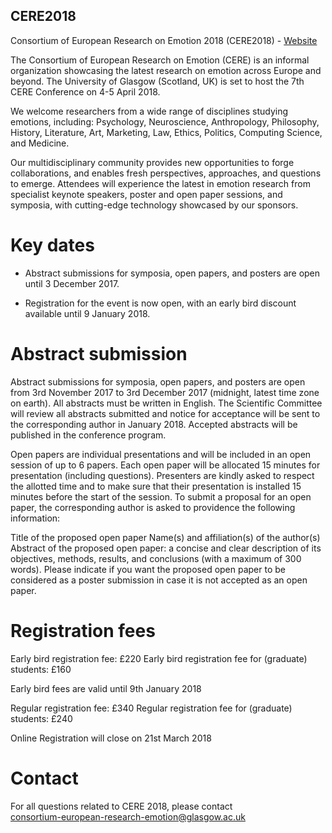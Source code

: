 CERE2018
---

Consortium of European Research on Emotion 2018 (CERE2018) - [Website](http://www.cere-emotionconferences.org/)


The Consortium of European Research on Emotion (CERE) is an informal organization
showcasing the latest research on emotion across Europe and beyond.
The University of Glasgow (Scotland, UK) is set to host the 7th CERE Conference
on 4-5 April 2018.

We welcome researchers from a wide range of disciplines studying emotions, including:
Psychology,
Neuroscience,
Anthropology,
Philosophy,
History,
Literature,
Art,
Marketing,
Law,
Ethics,
Politics,
Computing Science, and
Medicine.


Our multidisciplinary community provides new opportunities to forge collaborations,
and enables fresh perspectives, approaches, and questions to emerge.
Attendees will experience the latest in emotion research from specialist keynote
speakers, poster and open paper sessions, and symposia, with cutting-edge
technology showcased by our sponsors.

# Key dates
- Abstract submissions for symposia, open papers, and posters are open until 3 December 2017.

- Registration for the event is now open, with an early bird discount available until 9 January 2018.

# Abstract submission

Abstract submissions for symposia, open papers, and posters are open
from 3rd November 2017 to 3rd December 2017 (midnight, latest time zone on earth).
All abstracts must be written in English. The Scientific Committee will review all
abstracts submitted and notice for acceptance will be sent to the corresponding
author in January 2018. Accepted abstracts will be published in the conference program.

Open papers are individual presentations and will be included in an open session
of up to 6 papers. Each open paper will be allocated 15 minutes for presentation
(including questions). Presenters are kindly asked to respect the allotted time
and to make sure that their presentation is installed 15 minutes before the
start of the session. To submit a proposal for an open paper, the corresponding
author is asked to providence the following information:

Title of the proposed open paper
Name(s) and affiliation(s) of the author(s)
Abstract of the proposed open paper: a concise and clear description of its
objectives, methods, results, and conclusions (with a maximum of 300 words).
Please indicate if you want the proposed open paper to be considered as a
poster submission in case it is not accepted as an open paper.


# Registration fees
Early bird registration fee: £220
Early bird registration fee for (graduate) students: £160

Early bird fees are valid until 9th January 2018

Regular registration fee: £340
Regular registration fee for (graduate) students: £240

Online Registration will close on 21st March 2018

# Contact

For all questions related to CERE 2018, please contact  
consortium-european-research-emotion@glasgow.ac.uk
